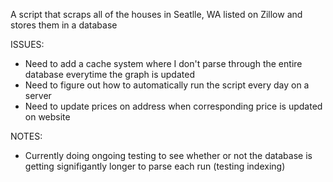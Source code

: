 A script that scraps all of the houses in Seatlle, WA listed on Zillow and stores them in a database

ISSUES:
- Need to add a cache system where I don't parse through the entire database everytime the graph is updated
- Need to figure out how to automatically run the script every day on a server
- Need to update prices on address when corresponding price is updated on website

NOTES:
- Currently doing ongoing testing to see whether or not the database is getting signifigantly longer to parse each run (testing indexing)

